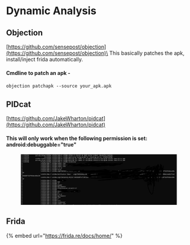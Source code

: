 # Dynamic Analysis

## Objection

[https://github.com/sensepost/objection](https://github.com/sensepost/objection)\
This basically patches the apk, install/inject frida automatically.

#### Cmdline to patch an apk -

```
objection patchapk --source your_apk.apk
```





## PIDcat

[https://github.com/JakeWharton/pidcat](https://github.com/JakeWharton/pidcat)

#### This will only work when the following permission is set: android:debuggable="true"

<figure><img src="../../.gitbook/assets/image (1) (1) (1).png" alt=""><figcaption></figcaption></figure>

## Frida

{% embed url="https://frida.re/docs/home/" %}



